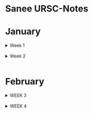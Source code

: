 # Sanee URSC-Notes

# January

<details>
  <summary>Week 1</summary>
<br/>
<details>
  <summary>Day 1</summary>
    
### OSI Model

* The 7 layers of CNN.

![1](https://github.com/saneeaman9/URSC-Notes/assets/75088597/5ed6e4af-d526-4a43-9339-347de351870f)


* Physical layer: This is the lowest layer that deals with the physical transmission of the data bits. It also handles bit synchronization, bit rate control, physical topologies, and transmission modes.

* Data link layer: This layer is responsible for the node-to-node delivery of the data frames. It also handles framing, error detection, error correction, and media access control.

* Network layer: This layer is responsible for routing the data packets across different networks. It also handles addressing, fragmentation, reassembly, and logical network topology.

* Transport layer: This layer ensures reliable and error-free data transmission between the source and destination. It provides services such as segmentation, reassembly, flow control, congestion control, and error detection and correction.

* Session layer: This layer establishes, maintains, and terminates the sessions between different applications. It also manages the synchronization, dialogue control, and recovery of data exchange.

* Presentation layer: This layer is responsible for translating the data between different formats, such as ASCII, EBCDIC, JPEG, etc. It also handles compression, decompression, encryption, and decryption of data4.

* Application layer: This is the topmost layer that interacts with the user applications, such as web browsers, email clients, etc. It provides services such as data formatting, encryption, authentication, and file transfer.


-> [ref1](https://www.cloudflare.com/learning/ddos/glossary/open-systems-interconnection-model-osi/), [ref2](https://faculty.sfcc.spokane.edu/Rudlock/files/WP_Simoneau_OSIModel.pdf)


</details>
<details>
<summary>Day 2</summary>

### UART

UART stands for Universal Asynchronous Receiver Transmitter, which is a device or circuit that performs serial communication between different devices. Serial communication means that data is transmitted one bit at a time, as opposed to parallel communication, where multiple bits are transmitted simultaneously. Here are some brief points explaining the UART interface:


![1](https://github.com/saneeaman9/URSC-Notes/assets/75088597/aa8892ae-bd0c-4b9d-9f45-b871cbdbe6ce)

![2](https://github.com/saneeaman9/URSC-Notes/assets/75088597/ebd40e99-0974-4ee8-95f1-502311a0aef7)


* UART does not use a clock signal to synchronize the transmitter and receiver devices; instead, it relies on the same baud rate (bits per second) and data format (number of data bits, parity bit, and stop bits) for both ends.
* 
* UART contains input and output shift registers, which convert parallel data to serial data and vice versa, as well as transmit/receive buffers, which store the data temporarily.
* 
* UART also contains control logic that manages the data transmission and reception, such as generating start and stop bits, detecting errors, and handling flow contro.
* 
* UART can operate in different modes of communication, such as simplex (one-way), half-duplex (alternating), or full-duplex (two-way).
* 
* UART is often integrated in microcontrollers or other devices that need to communicate with external devices, such as sensors, modems, keyboards, etc.

->[ref1](https://www.embedded.com/understanding-the-uart/), [ref2](https://www.circuitbasics.com/basics-uart-communication/), [ref3](https://en.wikipedia.org/wiki/Universal_asynchronous_receiver-transmitter)

### SPI

![1](https://github.com/saneeaman9/URSC-Notes/assets/75088597/01b8b40c-eb82-4896-a148-5886bfe03680)

![2](https://github.com/saneeaman9/URSC-Notes/assets/75088597/12e8e0ba-9e40-44d1-a291-9a90999e7a29)


* SPI stands for Serial Peripheral Interface, a synchronous serial communication protocol used for short-distance wired communication between integrated circuits.
  
* SPI uses a master-slave architecture, where one device acts as the controller and generates the clock signal, and the other devices act as the peripherals and follow the master’s instructions.
 
* SPI requires four wires to connect the master and the slaves: SCLK (serial clock), MOSI (master output, slave input), MISO (master input, slave output), and SS (slave select).
  
* SPI can transfer data without interruption, as any number of bits can be sent or received in a continuous stream. This makes SPI faster and more efficient than other protocols that use start and stop conditions to define packets of data.
  
* SPI is standard with many variants, so different devices may have different modes, speeds, and formats of data transmission. Therefore, it is important to check the specifications of the devices before using SPi.

-> [ref1](https://www.circuitbasics.com/basics-of-the-spi-communication-protocol/), [ref2](https://en.wikipedia.org/wiki/Serial_Peripheral_Interface).

### I2C

I2C, or Inter-Integrated Circuit, is a **serial communication protocol** that allows multiple devices to communicate with each other. It combines the best features of SPI and UART. Here are some key points about I2C.

![1](https://github.com/saneeaman9/URSC-Notes/assets/75088597/06ecfcaf-913a-482e-babd-c50cf07386b4)

![2](https://github.com/saneeaman9/URSC-Notes/assets/75088597/1488c681-f291-429f-b7cf-fc7372c9b851)


* I2C uses only two wires to transmit data between devices: SDA (Serial Data) and SCL (Serial Clock).
  
* Data is transferred in messages, which are broken up into frames of data. Each message has an address frame that contains the binary address of the slave, and one or more data frames that contain the data being transmitted.

* I2C is synchronous, so the output of bits is synchronized to the sampling of bits by a clock signal shared between the master and the slave. The clock signal is always controlled by the master.

* I2C can connect multiple slaves to a single master or have multiple masters controlling single or multiple slaves.

* I2C doesn't have slave select lines like SPI, so it needs another way to let the slave know that data is being sent to it, and not another slave. It does this by addressing. The address frame is always the first frame after the start bit in a new message. The master sends the address of the slave it wants to communicate with to every slave connected to it. Each slave then compares the address sent from the master to its own address. If the address matches, it sends a low voltage ACK bit back to the master. If the address doesn’t match, the slave does nothing and the SDA line remains high.

![3](https://github.com/saneeaman9/URSC-Notes/assets/75088597/a9bf1e2a-a11f-4c0c-9d67-ef761c53647f)


-> [Basics of the I2C Communication Protocol - Circuit Basics.](https://www.circuitbasics.com/basics-of-the-i2c-communication-protocol),  [I2C - SparkFun Learn.](https://learn.sparkfun.com/tutorials/i2c/all),  [What is the I2C Communication Protocol? | CircuitBread.](https://www.circuitbread.com/tutorials/what-is-the-i2c-communication-protocol).

</details>
<details>
  <summary>Day 3</summary>

</details>
</details>
<br/>
<details>
  <summary>Week 2</summary>
<br/>
<details>
  <summary>Day 1</summary>

  * Tried to run Hello World on [ZCU102](https://docs.xilinx.com/v/u/en-US/ug1182-zcu102-eval-bd) evaluation kit.

  * Got familiar with vitis ai and attempted to run hello world.
  
  -> [Hello world video using Xilinx Zynq, Vivado 2020, and Vitis
](https://www.youtube.com/watch?v=Mb-cStd4Tqs)

  -> [Xilinx Vitis Introduction| Hello World with Vitis
](https://www.youtube.com/watch?v=LU9hP7KLDgE&t=452s)

 -> [FSBL Generation](https://www.css-techhelp.com/post/fsbl-creation-and-source-debug-in-xilinx-vitis-2019-2)
</details>

<details>
  <summary>Day 2</summary>

* Successfully ran "Hello World" on ZCU102 Evaluation board on ARM Cortex A9.

* Referred to [this](https.://github.com/saneeaman9/URSC-Notes/blob/main/Week%202/ug1209-embedded-design-tutorial.pdf) manual.

* Also refer to the [ZCU102 Evaluation Board Manual](https://www.xilinx.com/support/documents/boards_and_kits/zcu102/ug1182-zcu102-eval-bd.pdf).

* IO was done using the UART protocol.

* Board was set to JTAG mode.

</details>

<details>
  <summary>Day 3</summary>

* Continued from day 2.

* Tried to install and build petalinux but ran into "sstate cache" errors.

* Install arm sstate cache from [here](https://www.xilinx.com/support/download/index.html/content/xilinx/en/downloadNav/embedded-design-tools/archive.html) 

* Since we do not have an internet connection, follow [this link](https://support.xilinx.com/s/article/Petalinux-offline-build-flow?language=en_US) to build petalinux in offline mode with the sstate cache files you downloaded.

</details>

</details>

<br/>

# February


<details>
  <summary>WEEK 3</summary>        
<br>
<details>
  <summary>Day 1</summary>

* Given tasks: <br/>
              -> Connect PS & PL with GPIO.<br/>
              -> Use LEDS and DIP Switches to show PS & PL are connected.<br/>
              -> Create a waveform(counter) and probe it on an oscilloscope.

* Created a "NAND" gate by programming an "AND" gate on PL and a "NOT" gate on PS then connecting the two.

* Input is done through DIP Switches and Output is on LED.

* Refer to [this playlist](https://www.youtube.com/watch?v=_odNhKOZjEo&list=PLtC_AnOn1Cx9LUfca0HdIBXK9lNFQfEte).

* Find the xdc file for the Zynq ultrascale+ board [here](https://account.amd.com/en/forms/downloads/design-license.html?cid=473474&filename=zcu102-xdc-rdf0405.zip). 

</details>

<details>
<summary>Day 2</summary>

### Keyboard input through UART

* Tried to get input from keyboard through uart.

* Designed a UART input block and connected it to the zynq processing system.

* Could not complete the task today.

</details>

<details>
<summary>Day 3 & Day 4</summary>

  ### Building bare metal applications.

  * Tried to connect keyboard directly to the board and take input.
  * TO do this we need to first build a software for the board using petalinux.
  * Referred to this source [Create the Software Components with PetaLinux¶](https://xilinx.github.io/Vitis-Tutorials/2021-1/build/html/docs/Vitis_Platform_Creation/Introduction/02-Edge-AI-ZCU104/step2.html)

</details>

</details>
<br/>
<details>
<summary>WEEK 4</summary>

<details>
<summary>Day 1 & Day 2</summary>

## Taking Keyboard input through UART and Lighting up LEDs accordingly.

### Step 1

* Create a new block and add the zynq processing system, GPIO block and UartLite blocks.

* Configure the GPIO block(assign it to the LEDs) as shown, uart is default.
![1](https://github.com/ISRO-Project/Sanee/assets/75088597/3995e500-8fab-430d-9a3b-720e2bd8f48b)

* Block Diagram
![2](https://github.com/ISRO-Project/Sanee/assets/75088597/5602405d-e566-434e-95bb-04feea77fc23)

  * Create HDL Wrapper, Generate Bitstream and Export.

### Step 2

* Launch Vitis and create a platform project with the xsa file you got.

* Create a new application project on the platform created.

* Change the [helloworld.c]() file.
  
```bash
#include <stdio.h>
#include "xparameters.h"
#include "xgpio.h"
#include "xuartps.h"

#define LED_GPIO_DEVICE_ID XPAR_AXI_GPIO_0_DEVICE_ID
#define UART_DEVICE_ID XPAR_PSU_UART_0_DEVICE_ID

int main() {
    XGpio Gpio;  // GPIO instance for controlling LEDs
    XUartPs Uart; // UART instance for communication
    u8 readBuffer[10]; // Buffer to store received UART data

    // Initialize GPIO for LEDs
    XGpio_Initialize(&Gpio, LED_GPIO_DEVICE_ID);
    XGpio_SetDataDirection(&Gpio, 1, 0x0); // Set LED GPIO as output

    // Initialize UART
    XUartPs_Config *UartCfgPtr = XUartPs_LookupConfig(UART_DEVICE_ID);
    XUartPs_CfgInitialize(&Uart, UartCfgPtr, UartCfgPtr->BaseAddress);

    while (1) {
        // Receive one byte from UART
        XUartPs_Recv(&Uart, readBuffer, 1);

        // Check if the received character is a digit between '0' and '7'
        if (readBuffer[0] >= '0' && readBuffer[0] <= '7') {
            int ledIndex = readBuffer[0] - '0';
            // Turn on the corresponding LED using the GPIO
            XGpio_DiscreteWrite(&Gpio, 1, 1 << ledIndex);
        }
    }

    return 0;
}

```  

* Build and Run the project.

* Corresponding LEDs should light up on pressing 0-7 keys.

* Input is given through com.






</details>



</details>
